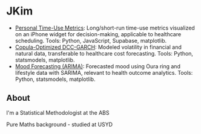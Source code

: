 # JKim

- [Personal Time-Use Metrics](https://jth-kim.github.io/time-use-metrics): Long/short-run time-use metrics visualized on an iPhone widget for decision-making, applicable to healthcare scheduling. Tools: Python, JavaScript, Supabase, matplotlib.
- [Copula-Optimized DCC-GARCH](TBD): Modeled volatility in financial and natural data, transferable to healthcare cost forecasting. Tools: Python, statsmodels, matplotlib.
- [Mood Forecasting (ARIMA)](TBD): Forecasted mood using Oura ring and lifestyle data with SARIMA, relevant to health outcome analytics. Tools: Python, statsmodels, matplotlib.


## About

I'm a Statistical Methodologist at the ABS

Pure Maths background - studied at USYD
